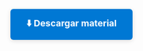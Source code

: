 <div style="text-align:center; margin: 32px 0;">
  <a href="https://1drv.ms/u/c/6a093b703caad82e/ETwkQoPaLHdBvuJXR5EhqiABhTl9fGIGZvvDqgIC9Arv_A?e=wLPwzb" target="_blank" style="display:inline-block; padding:16px 32px; background:#0078d4; color:white; font-size:18px; border-radius:6px; text-decoration:none; font-weight:bold; box-shadow:0 2px 8px #0002; margin-top: 16px;">
    ⬇️ Descargar material
  </a>
</div>
